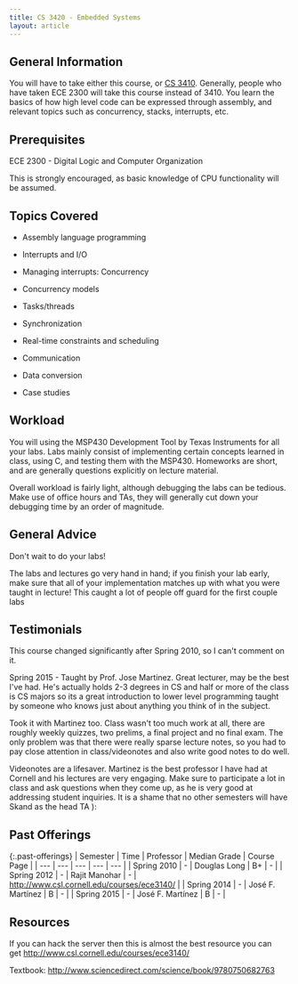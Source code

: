 ```yaml
---
title: CS 3420 - Embedded Systems
layout: article
---
```


## General Information

You will have to take either this course, or [CS 3410](https://github.com/mrkev/Official-CS-Wiki/blob/master/classes/CS3410.md). Generally, people who have taken ECE 2300 will take this course instead of 3410. You learn the basics of how high level code can be expressed through assembly, and relevant topics such as concurrency, stacks, interrupts, etc.

## Prerequisites

ECE 2300 - Digital Logic and Computer Organization

This is strongly encouraged, as basic knowledge of CPU functionality will be assumed.

## Topics Covered

 - Assembly language programming

 - Interrupts and I/O

 - Managing interrupts: Concurrency

 - Concurrency models

 - Tasks/threads

 - Synchronization

 - Real-time constraints and scheduling

 - Communication

 - Data conversion

 - Case studies

## Workload

You will using the MSP430 Development Tool by Texas Instruments for all your labs. Labs mainly consist of implementing certain concepts learned in class, using C, and testing them with the MSP430. Homeworks are short, and are generally questions explicitly on lecture material.

Overall workload is fairly light, although debugging the labs can be tedious. Make use of office hours and TAs, they will generally cut down your debugging time by an order of magnitude.

## General Advice

Don't wait to do your labs!

The labs and lectures go very hand in hand; if you finish your lab early, make sure that all of your implementation matches up with what you were taught in lecture! This caught a lot of people off guard for the first couple labs 

## Testimonials

This course changed significantly after Spring 2010, so I can't comment on it.

Spring 2015 - Taught by Prof. Jose Martinez. Great lecturer, may be the best I've had. He's actually holds 2-3 degrees in CS and half or more of the class is CS majors so its a great introduction to lower level programming taught by someone who knows just about anything you think of in the subject.

Took it with Martinez too. Class wasn't too much work at all, there are roughly weekly quizzes, two prelims, a final project and no final exam. The only problem was that there were really sparse lecture notes, so you had to pay close attention in class/videonotes and also write good notes to do well.

Videonotes are a lifesaver. Martinez is the best professor I have had at Cornell and his lectures are very engaging. Make sure to participate a lot in class and ask questions when they come up, as he is very good at addressing student inquiries. It is a shame that no other semesters will have Skand as the head TA ): 

## Past Offerings

{:.past-offerings}
| Semester | Time | Professor | Median Grade | Course Page |
| --- | --- | --- | --- | --- |
| Spring 2010 | - | Douglas Long | B+ | - |
| Spring 2012 | - | Rajit Manohar | - | http://www.csl.cornell.edu/courses/ece3140/ |
| Spring 2014 | - | José F. Martínez | B | - |
| Spring 2015 | - | José F. Martínez | B | - |

## Resources

If you can hack the server then this is almost the best resource you can get <http://www.csl.cornell.edu/courses/ece3140/>

Textbook: <http://www.sciencedirect.com/science/book/9780750682763>